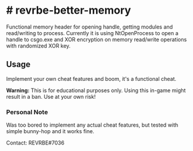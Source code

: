 <h1># revrbe-better-memory</h1>

Functional memory header for opening handle, getting modules and read/writing to process. Currently it is using NtOpenProcess to open a handle to csgo.exe and XOR encryption on memory read/write operations with randomized XOR key. 

<h2>Usage</h2>

Implement your own cheat features and boom, it's a functional cheat.

<b>Warning:</b> This is for educational purposes only. Using this in-game might result in a ban. Use at your own risk!

<h3>Personal Note</h3>

Was too bored to implement any actual cheat features, but tested with simple bunny-hop and it works fine.

Contact: REVRBE#7036
